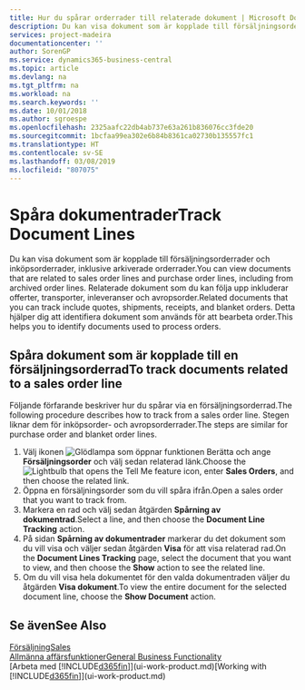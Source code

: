 ```yaml
---
title: Hur du spårar orderrader till relaterade dokument | Microsoft Docs
description: Du kan visa dokument som är kopplade till försäljningsorderrader och inköpsorderrader, inklusive arkiverade orderrader. Relaterade dokument som du kan följa upp inkluderar offerter, transporter, inleveranser och avropsorder. Detta hjälper dig att identifiera dokument som används för att bearbeta order.
services: project-madeira
documentationcenter: ''
author: SorenGP
ms.service: dynamics365-business-central
ms.topic: article
ms.devlang: na
ms.tgt_pltfrm: na
ms.workload: na
ms.search.keywords: ''
ms.date: 10/01/2018
ms.author: sgroespe
ms.openlocfilehash: 2325aafc22db4ab737e63a261b836076cc3fde20
ms.sourcegitcommit: 1bcfaa99ea302e6b84b8361ca02730b135557fc1
ms.translationtype: HT
ms.contentlocale: sv-SE
ms.lasthandoff: 03/08/2019
ms.locfileid: "807075"
---
```

# <a name="track-document-lines"></a><span data-ttu-id="0f8c2-105">Spåra dokumentrader</span><span class="sxs-lookup"><span data-stu-id="0f8c2-105">Track Document Lines</span></span>
<span data-ttu-id="0f8c2-106">Du kan visa dokument som är kopplade till försäljningsorderrader och inköpsorderrader, inklusive arkiverade orderrader.</span><span class="sxs-lookup"><span data-stu-id="0f8c2-106">You can view documents that are related to sales order lines and purchase order lines, including from archived order lines.</span></span> <span data-ttu-id="0f8c2-107">Relaterade dokument som du kan följa upp inkluderar offerter, transporter, inleveranser och avropsorder.</span><span class="sxs-lookup"><span data-stu-id="0f8c2-107">Related documents that you can track include quotes, shipments, receipts, and blanket orders.</span></span> <span data-ttu-id="0f8c2-108">Detta hjälper dig att identifiera dokument som används för att bearbeta order.</span><span class="sxs-lookup"><span data-stu-id="0f8c2-108">This helps you to identify documents used to process orders.</span></span>  

## <a name="to-track-documents-related-to-a-sales-order-line"></a><span data-ttu-id="0f8c2-109">Spåra dokument som är kopplade till en försäljningsorderrad</span><span class="sxs-lookup"><span data-stu-id="0f8c2-109">To track documents related to a sales order line</span></span>
<span data-ttu-id="0f8c2-110">Följande förfarande beskriver hur du spårar via en försäljningsorderrad.</span><span class="sxs-lookup"><span data-stu-id="0f8c2-110">The following procedure describes how to track from a sales order line.</span></span> <span data-ttu-id="0f8c2-111">Stegen liknar dem för inköpsorder- och avropsorderrader.</span><span class="sxs-lookup"><span data-stu-id="0f8c2-111">The steps are similar for purchase order and blanket order lines.</span></span>

1.  <span data-ttu-id="0f8c2-112">Välj ikonen ![Glödlampa som öppnar funktionen Berätta](media/ui-search/search_small.png "Glödlampa som öppnar funktionen Berätta") och ange **Försäljningsorder** och välj sedan relaterad länk.</span><span class="sxs-lookup"><span data-stu-id="0f8c2-112">Choose the ![Lightbulb that opens the Tell Me feature](media/ui-search/search_small.png "Tell me what you want to do") icon, enter **Sales Orders**, and then choose the related link.</span></span>  
2.  <span data-ttu-id="0f8c2-113">Öppna en försäljningsorder som du vill spåra ifrån.</span><span class="sxs-lookup"><span data-stu-id="0f8c2-113">Open a sales order that you want to track from.</span></span>  
3.  <span data-ttu-id="0f8c2-114">Markera en rad och välj sedan åtgärden **Spårning av dokumentrad**.</span><span class="sxs-lookup"><span data-stu-id="0f8c2-114">Select a line, and then choose the **Document Line Tracking** action.</span></span>
4. <span data-ttu-id="0f8c2-115">På sidan **Spårning av dokumentrader** markerar du det dokument som du vill visa och väljer sedan åtgärden **Visa** för att visa relaterad rad.</span><span class="sxs-lookup"><span data-stu-id="0f8c2-115">On the **Document Lines Tracking** page, select the document that you want to view, and then choose the **Show** action to see the related line.</span></span>
5. <span data-ttu-id="0f8c2-116">Om du vill visa hela dokumentet för den valda dokumentraden väljer du åtgärden **Visa dokument**.</span><span class="sxs-lookup"><span data-stu-id="0f8c2-116">To view the entire document for the selected document line, choose the **Show Document** action.</span></span>

## <a name="see-also"></a><span data-ttu-id="0f8c2-117">Se även</span><span class="sxs-lookup"><span data-stu-id="0f8c2-117">See Also</span></span>
[<span data-ttu-id="0f8c2-118">Försäljning</span><span class="sxs-lookup"><span data-stu-id="0f8c2-118">Sales</span></span>](sales-manage-sales.md)  
[<span data-ttu-id="0f8c2-119">Allmänna affärsfunktioner</span><span class="sxs-lookup"><span data-stu-id="0f8c2-119">General Business Functionality</span></span>](ui-across-business-areas.md)  
<span data-ttu-id="0f8c2-120">[Arbeta med [!INCLUDE[d365fin](includes/d365fin_md.md)]](ui-work-product.md)</span><span class="sxs-lookup"><span data-stu-id="0f8c2-120">[Working with [!INCLUDE[d365fin](includes/d365fin_md.md)]](ui-work-product.md)</span></span>
